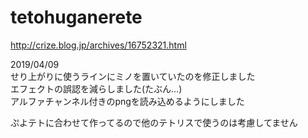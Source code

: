 # tetohuganerete
http://crize.blog.jp/archives/16752321.html  
  
2019/04/09  
せり上がりに使うラインにミノを置いていたのを修正しました  
エフェクトの誤認を減らしました(たぶん…)  
アルファチャンネル付きのpngを読み込めるようにしました  
  
  
ぷよテトに合わせて作ってるので他のテトリスで使うのは考慮してません
